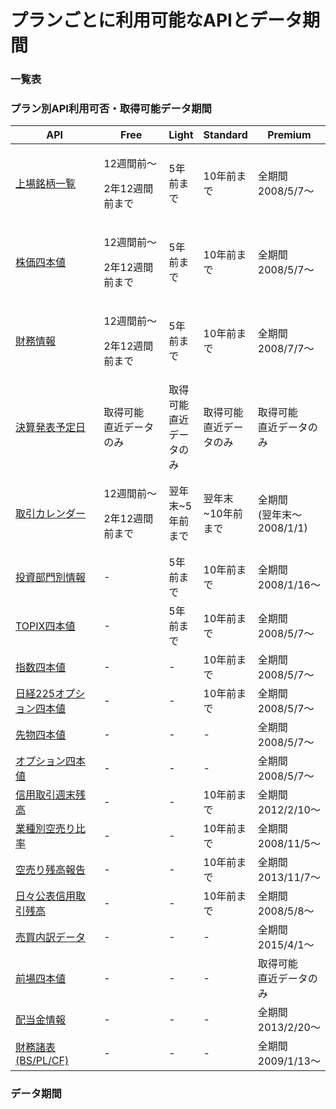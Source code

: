 # プランごとに利用可能なAPIとデータ期間

### 一覧表

### プラン別API利用可否・取得可能データ期間

<table><thead><tr><th width="161">API</th><th width="136">Free</th><th>Light</th><th>Standard</th><th>Premium</th></tr></thead><tbody><tr><td><a href="../api-reference/listed_info">上場銘柄一覧</a></td><td><p>12週間前〜</p><p>2年12週間前まで</p></td><td>5年前まで</td><td>10年前まで</td><td>全期間<br>2008/5/7〜</td></tr><tr><td><a href="../api-reference/daily_quotes">株価四本値</a></td><td><p>12週間前〜</p><p>2年12週間前まで</p></td><td>5年前まで</td><td>10年前まで</td><td>全期間<br>2008/5/7〜</td></tr><tr><td><a href="../api-reference/statements">財務情報</a></td><td><p>12週間前〜</p><p>2年12週間前まで</p></td><td>5年前まで</td><td>10年前まで</td><td>全期間<br>2008/7/7〜</td></tr><tr><td><a href="../api-reference/announcement">決算発表予定日</a></td><td>取得可能<br>直近データのみ</td><td>取得可能<br>直近データのみ</td><td>取得可能<br>直近データのみ</td><td>取得可能<br>直近データのみ</td></tr><tr><td><a href="../api-reference/trading_calendar">取引カレンダー</a></td><td><p>12週間前〜</p><p>2年12週間前まで</p></td><td>翌年末~5年前まで</td><td>翌年末~10年前まで</td><td>全期間<br>(翌年末〜2008/1/1)</td></tr><tr><td><a href="../api-reference/trades_spec">投資部門別情報</a></td><td>-</td><td>5年前まで</td><td>10年前まで</td><td>全期間<br>2008/1/16〜</td></tr><tr><td><a href="../api-reference/topix">TOPIX四本値</a></td><td>-</td><td>5年前まで</td><td>10年前まで</td><td>全期間<br>2008/5/7〜</td></tr><tr><td><a href="../api-reference/indices">指数四本値</a></td><td>-</td><td>-</td><td>10年前まで</td><td>全期間<br>2008/5/7〜</td></tr><tr><td><a href="../api-reference/index_option">日経225オプション四本値</a></td><td>-</td><td>-</td><td>10年前まで</td><td>全期間<br>2008/5/7〜</td></tr><tr><td><a href="../api-reference/futures">先物四本値</a></td><td>-</td><td>-</td><td>-</td><td>全期間<br>2008/5/7〜</td></tr><tr><td><a href="../api-reference/options">オプション四本値</a></td><td>-</td><td>-</td><td>-</td><td>全期間<br>2008/5/7〜</td></tr><tr><td><a href="../api-reference/weekly_margin_interest">信用取引週末残高</a></td><td>-</td><td>-</td><td>10年前まで</td><td>全期間<br>2012/2/10〜</td></tr><tr><td><a href="../api-reference/short_selling">業種別空売り比率</a></td><td>-</td><td>-</td><td>10年前まで</td><td>全期間<br>2008/11/5〜</td></tr><tr><td><a href="../api-reference/short_selling_positions">空売り残高報告</a></td><td>-</td><td>-</td><td>10年前まで</td><td>全期間<br>2013/11/7〜</td></tr><tr><td><a href="../api-reference/daily_margin_interest">日々公表信用取引残高</a></td><td>-</td><td>-</td><td>10年前まで</td><td>全期間<br>2008/5/8〜</td></tr><tr><td><a href="../api-reference/breakdown">売買内訳データ</a></td><td>-</td><td>-</td><td>-</td><td>全期間<br>2015/4/1〜</td></tr><tr><td><a href="../api-reference/prices_am">前場四本値</a></td><td>-</td><td>-</td><td>-</td><td>取得可能<br>直近データのみ</td></tr><tr><td><a href="../api-reference/dividend">配当金情報</a></td><td>-</td><td>-</td><td>-</td><td>全期間<br>2013/2/20〜</td></tr><tr><td><a href="../api-reference/statements-1">財務諸表(BS/PL/CF)</a></td><td>-</td><td>-</td><td>-</td><td>全期間<br>2009/1/13〜</td></tr></tbody></table>

### データ期間

<figure><img src="https://815903574-files.gitbook.io/~/files/v0/b/gitbook-x-prod.appspot.com/o/spaces%2FxourKbxAWGN1q2voCQB6%2Fuploads%2FczRyixGSsvl1RtvAyZVO%2Fplan.png?alt=media&#x26;token=b777b7c3-6c89-4490-869d-f464f0e1f9bf" alt=""><figcaption></figcaption></figure>
